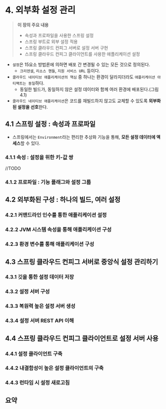 # 4. 외부화 설정 관리
> **이 장의 주요 내용**
> - 속성과 프로파일을 사용한 스프링 설정
> - 스프링 부트로 외부 설정 적용 
> - 스프링 클라우드 컨피그 서버로 설정 서버 구현
> - 스프링 클라우드 컨피그 클라이언트를 사용한 애플리케이션 설정

- `설정`은 15요소 방법론에 의하면 배포 간 변경될 수 있는 모든 것으로 정의된다.
  - `크리덴셜`, `리소스 핸들`, `지원 서비스 URL` 등이다.
- `클라우드 네이티브 애플리케이션의 핵심` 중 하나는 환경이 달라지더라도 `애플리케이션 아티팩트는 동일`하다.
  - 동일한 빌드가, 동일하지 않은 설정 데이터와 함께 여러 환경에 배포된다.(그림 4.1)
- `클라우드 네이티브 애플리케이션`은 코드를 재빌드하지 않고도 교체할 수 있도록 **외부화된 설정을 선호**한다.

## 4.1 스프링 설정 : 속성과 프로파일
- 스프링에서는 `Environment`라는 편리한 추상화 기능을 통해, **모든 설정 데이터에 액세스**할 수 있다.

### 4.1.1 속성 : 설정을 위한 키-값 쌍
//TODO
### 4.1.2 프로파일 : 기능 플래그와 설정 그룹

## 4.2 외부화된 구성 : 하나의 빌드, 여러 설정
### 4.2.1 커맨드라인 인수를 통한 애플리케이션 설정
### 4.2.2 JVM 시스템 속성을 통해 애플리케이션 구성
### 4.2.3 환경 변수를 통해 애플리케이션 구성

## 4.3 스프링 클라우드 컨피그 서버로 중앙식 설정 관리하기
### 4.3.1 깃을 통한 설정 데이터 저장
### 4.3.2 설정 서버 구성
### 4.3.3 복원력 높은 설정 서버 생성
### 4.3.4 설정 서버 REST API 이해

## 4.4 스프링 클라우드 컨피그 클라이언트로 설정 서버 사용
### 4.4.1 설정 클라이언트 구축
### 4.4.2 내결함성이 높은 설정 클라이언트의 구축
### 4.4.3 런타임 시 설정 새로고침

## 요약




